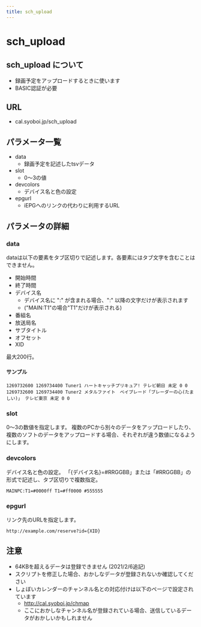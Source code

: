 ```yaml
---
title: sch_upload
---
```


# sch_upload

## sch\_upload について

- 録画予定をアップロードするときに使います
- BASIC認証が必要

## URL

- cal.syoboi.jp/sch\_upload

## パラメータ一覧

- data
    - 録画予定を記述したtsvデータ
- slot
    - 0～3の値
- devcolors
    - デバイス名と色の設定
- epgurl
    - iEPGへのリンクの代わりに利用するURL

## パラメータの詳細

### data

dataは以下の要素をタブ区切りで記述します。各要素にはタブ文字を含むことはできません。
- 開始時間
- 終了時間
- デバイス名
    - デバイス名に ":" が含まれる場合、":" 以降の文字だけが表示されます
    - ("MAIN:T1"の場合"T1"だけが表示される)
- 番組名
- 放送局名
- サブタイトル
- オフセット
- XID

最大200行。

#### サンプル

```
1269732600 1269734400 Tuner1 ハートキャッチプリキュア! テレビ朝日 未定 0 0
1269732600 1269734400 Tuner2 メタルファイト　ベイブレード「ブレーダーの心(たましい)」 テレビ東京 未定 0 0
```

### slot

0～3の数値を指定します。
複数のPCから別々のデータをアップロードしたり、複数のソフトのデータをアップロードする場合、それぞれが違う数値になるようにします。

### devcolors

デバイス名と色の設定。
「{デバイス名}=#RRGGBB」または「#RRGGBB」の形式で記述し、タブ区切りで複数指定。

```
MAINPC:T1=#0000ff T1=#ff0000 #555555
```

### epgurl

リンク先のURLを指定します。

```
http://example.com/reserve?id={XID}
```

## 注意

- 64KBを超えるデータは登録できません (2021/2/6追記)
- スクリプトを修正した場合、おかしなデータが登録されないか確認してください
- しょぼいカレンダーのチャンネル名との対応付けは以下のページで設定されています
    - http://cal.syoboi.jp/chmap
    - ここにおかしなチャンネル名が登録されている場合、送信しているデータがおかしいかもしれません

